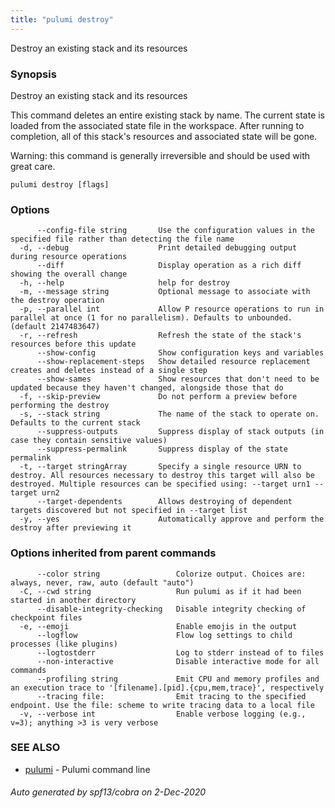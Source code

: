 ```yaml
---
title: "pulumi destroy"
---
```




Destroy an existing stack and its resources

### Synopsis

Destroy an existing stack and its resources

This command deletes an entire existing stack by name.  The current state is
loaded from the associated state file in the workspace.  After running to completion,
all of this stack's resources and associated state will be gone.

Warning: this command is generally irreversible and should be used with great care.

```
pulumi destroy [flags]
```

### Options

```
      --config-file string       Use the configuration values in the specified file rather than detecting the file name
  -d, --debug                    Print detailed debugging output during resource operations
      --diff                     Display operation as a rich diff showing the overall change
  -h, --help                     help for destroy
  -m, --message string           Optional message to associate with the destroy operation
  -p, --parallel int             Allow P resource operations to run in parallel at once (1 for no parallelism). Defaults to unbounded. (default 2147483647)
  -r, --refresh                  Refresh the state of the stack's resources before this update
      --show-config              Show configuration keys and variables
      --show-replacement-steps   Show detailed resource replacement creates and deletes instead of a single step
      --show-sames               Show resources that don't need to be updated because they haven't changed, alongside those that do
  -f, --skip-preview             Do not perform a preview before performing the destroy
  -s, --stack string             The name of the stack to operate on. Defaults to the current stack
      --suppress-outputs         Suppress display of stack outputs (in case they contain sensitive values)
      --suppress-permalink       Suppress display of the state permalink
  -t, --target stringArray       Specify a single resource URN to destroy. All resources necessary to destroy this target will also be destroyed. Multiple resources can be specified using: --target urn1 --target urn2
      --target-dependents        Allows destroying of dependent targets discovered but not specified in --target list
  -y, --yes                      Automatically approve and perform the destroy after previewing it
```

### Options inherited from parent commands

```
      --color string                 Colorize output. Choices are: always, never, raw, auto (default "auto")
  -C, --cwd string                   Run pulumi as if it had been started in another directory
      --disable-integrity-checking   Disable integrity checking of checkpoint files
  -e, --emoji                        Enable emojis in the output
      --logflow                      Flow log settings to child processes (like plugins)
      --logtostderr                  Log to stderr instead of to files
      --non-interactive              Disable interactive mode for all commands
      --profiling string             Emit CPU and memory profiles and an execution trace to '[filename].[pid].{cpu,mem,trace}', respectively
      --tracing file:                Emit tracing to the specified endpoint. Use the file: scheme to write tracing data to a local file
  -v, --verbose int                  Enable verbose logging (e.g., v=3); anything >3 is very verbose
```

### SEE ALSO

* [pulumi](/docs/reference/cli/pulumi/)	 - Pulumi command line

###### Auto generated by spf13/cobra on 2-Dec-2020

